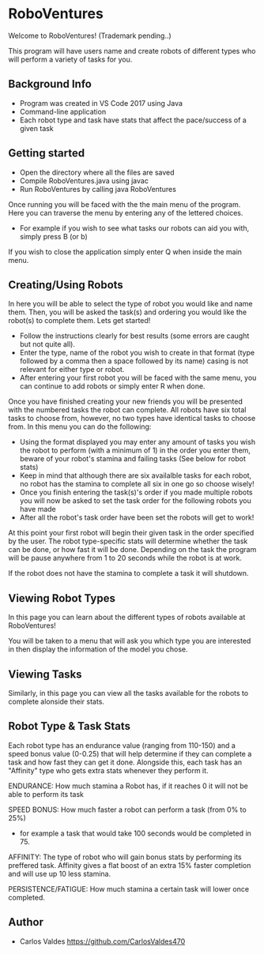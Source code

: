 # RoboVentures
Welcome to RoboVentures! (Trademark pending..)

This program will have users name and create robots of different types who will perform a variety of tasks for you.

## Background Info
- Program was created in VS Code 2017 using Java
- Command-line application
- Each robot type and task have stats that affect the pace/success of a given task

## Getting started
- Open the directory where all the files are saved
- Compile RoboVentures.java using javac
- Run RoboVentures by calling java RoboVentures

Once running you will be faced with the the main menu of the program. Here you can traverse the menu by entering any of the lettered choices.
- For example if you wish to see what tasks our robots can aid you with, simply press B (or b)

If you wish to close the application simply enter Q when inside the main menu.

## Creating/Using Robots
In here you will be able to select the type of robot you would like and name them. Then, you will be asked the task(s) and ordering you would like the robot(s) to complete them. Lets get started!

- Follow the instructions clearly for best results (some errors are caught but not quite all).
- Enter the type, name of the robot you wish to create in that format (type followed by a comma then a space followed by its name) casing is not relevant for either type or robot.
- After entering your first robot you will be faced with the same menu, you can continue to add robots or simply enter R when done. 

Once you have finished creating your new friends you will be presented with the numbered tasks the robot can complete. All robots have six total tasks to choose from, however, no two types have identical tasks to choose from. In this menu you can do the following:

- Using the format displayed you may enter any amount of tasks you wish the robot to perform (with a minimum of 1) in the order you enter them, beware of your robot's stamina and failing tasks (See below for robot stats)
- Keep in mind that although there are six availalble tasks for each robot, no robot has the stamina to complete all six in one go so choose wisely!
- Once you finish entering the task(s)'s order if you made multiple robots you will now be asked to set the task order for the following robots you have made
- After all the robot's task order have been set the robots will get to work!

At this point your first robot will begin their given task in the order specified by the user. The robot type-specific stats will determine whether the task can be done, or how fast it will be done. Depending on the task the program will be pause anywhere from 1 to 20 seconds while the robot is at work.

If the robot does not have the stamina to complete a task it will shutdown.

## Viewing Robot Types
In this page you can learn about the different types of robots available at RoboVentures! 

You will be taken to a menu that will ask you which type you are interested in then display the information of the model you chose.

## Viewing Tasks
Similarly, in this page you can view all the tasks available for the robots to complete alonside their stats.

## Robot Type & Task Stats
Each robot type has an endurance value (ranging from 110-150) and a speed bonus value (0-0.25) that will help determine if they can complete a task and how fast they can get it done. Alongside this, each task has an "Affinity" type who gets extra stats whenever they perform it.

ENDURANCE: How much stamina a Robot has, if it reaches 0 it will not be able to perform its task

SPEED BONUS: How much faster a robot can perform a task (from 0% to 25%)
- for example a task that would take 100 seconds would be completed in 75.

AFFINITY: The type of robot who will gain bonus stats by performing its preffered task. Affinity gives a flat boost of an extra 15% faster completion and will use up 10 less stamina.

PERSISTENCE/FATIGUE: How much stamina a certain task will lower once completed.

## Author
- Carlos Valdes <https://github.com/CarlosValdes470>

